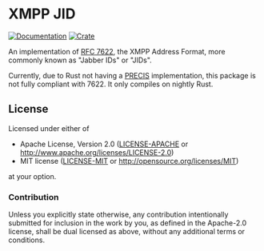 # XMPP JID

[![Documentation](https://docs.rs/xmpp-jid/badge.svg)](https://docs.rs/xmpp-jid)
[![Crate](https://img.shields.io/crates/v/xmpp-jid.svg)](https://crates.io/crates/xmpp-jid)


An implementation of [RFC 7622], the XMPP Address Format, more commonly known as
"Jabber IDs" or "JIDs".

Currently, due to Rust not having a [PRECIS] implementation, this package is not
fully compliant with 7622. It only compiles on nightly Rust.

[RFC 7622]: https://tools.ietf.org/html/rfc7622
[PRECIS]: https://tools.ietf.org/html/rfc7564


## License

Licensed under either of

 * Apache License, Version 2.0
   ([LICENSE-APACHE](LICENSE-APACHE) or http://www.apache.org/licenses/LICENSE-2.0)
 * MIT license
   ([LICENSE-MIT](LICENSE-MIT) or http://opensource.org/licenses/MIT)

at your option.

### Contribution

Unless you explicitly state otherwise, any contribution intentionally submitted
for inclusion in the work by you, as defined in the Apache-2.0 license, shall be
dual licensed as above, without any additional terms or conditions.
